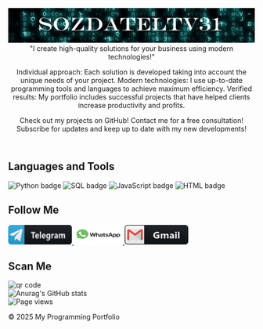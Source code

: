 <!DOCTYPE html>
<html lang="en">
<head>
    <meta charset="UTF-8">
    <meta name="viewport" content="width=device-width, initial-scale=1.0">
</head>
<header>
    <img src="https://github.com/SozdatelTV31/SozdatelTV31/blob/main/assets/heander.jpg"
    <p>"I create high-quality solutions for your business using modern technologies!"

 Individual approach: Each solution is developed taking into account the unique needs of your project.
 Modern technologies: I use up-to-date programming tools and languages to achieve maximum efficiency.
 Verified results: My portfolio includes successful projects that have helped clients increase productivity and profits.

 Check out my projects on GitHub!
 Contact me for a free consultation!
 Subscribe for updates and keep up to date with my new developments!</p>
</header>

<section class="languages">
    <h2>Languages and Tools</h2>
    <img src="https://img.shields.io/badge/Python-090909?style=for-the-badge&logo=Python&logoColor=#1E90FF" alt="Python badge">
    <img src="https://img.shields.io/badge/SQL-090909?style=for-the-badge&logo=mysql&logoColor=DarkGrey" alt="SQL badge">
    <img src="https://img.shields.io/badge/javascript-090909?style=for-the-badge&logo=javascript&logoColor=DarkGrey" alt="JavaScript badge">
    <img src="https://img.shields.io/badge/html-090909?style=for-the-badge&logo=html&logoColor=DarkGrey" alt="HTML badge">
</section>

<section class="follow-me">
    <h2>Follow Me</h2>
    <a href="https://t.me/SozdatelTV">
        <img src="https://github.com/SozdatelTV31/SozdatelTV31/blob/main/assets/telegrams.png" width="130" height="40" alt="Telegram">
    </a>
    <a href="https://wa.me/79511338696?text=Welcome">
        <img src="https://github.com/SozdatelTV31/SozdatelTV31/blob/main/assets/whatsap.png" width="100" height="40" alt="WhatsApp">
    </a>
    <a href="mailto:zev331507@gmail.com">
        <img src="https://github.com/SozdatelTV31/SozdatelTV31/blob/main/assets/gmail.png" width="130" height="40" alt="Gmail">
    </a>
</section>

<div class="qr-code">
    <h2>Scan Me</h2>
    <img src="https://genqrcode.com/embedded?style=0&inner_eye_style=0&outer_eye_style=0&logo=null&color=%23000000FF&background_color=%23FFFFFFFF&inner_eye_color=%23000000&outer_eye_color=%23000000&imageformat=svg&language=ru&frame_style=0&frame_text=SCAN%20ME&frame_color=%23000000&invert_colors=false&gradient_style=0&gradient_color_start=%23FF0000&gradient_color_end=%237F007F&gradient_start_offset=5&gradient_end_offset=95&stl_type=1&logo_remove_background=null&stl_size=100&stl_qr_height=1.5&stl_base_height=2&stl_include_stands=false&stl_qr_magnet_type=3&stl_qr_magnet_count=0&type=7&number=%2B79511338696&text=&width=150&height=150&bordersize=2" alt="qr code">
</div>

<div>
    <img src="https://github-readme-stats.vercel.app/api?username=SozdatelTV31&show_icons=true&bg_color=00000000" alt="Anurag's GitHub stats" />
    <br>
    <img src="https://komarev.com/ghpvc/?username=SozdatelTV&color=green" alt="Page views" />
</div>

<footer>
    <p>&copy; 2025 My Programming Portfolio</p>
</footer>

</body>
</html>

